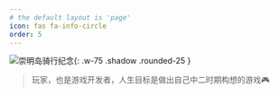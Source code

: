 ```yaml
---
# the default layout is 'page'
icon: fas fa-info-circle
order: 5
---
```


![崇明岛骑行纪念](/assets/images/Intro.jpg){: .w-75 .shadow .rounded-25 }

> 玩家，也是游戏开发者，人生目标是做出自己中二时期构想的游戏🎮

<!-- ---
<div class="container">
  <div class="experience">
    <div class="item">
      <h5 class="company-name">AIV Dubai</h5>
      <div class="location"><i class="fa fa-map-marker" aria-hidden="true"></i>Dubai</div>
      <div class="job-info">
        <div class="title">Sales Engineer</div>
        <div>2014 - Present</div>
      </div>
      <div>
        <ul class="fa-ul">
          <li><i class="fa-li fa fa-hand-o-right"></i>Achieved 35% & 50% increase in sales from previous year in first two years</li>
          <li><i class="fa-li fa fa-hand-o-right"></i>Identified & followed up on potential inquiries after analysing the market. Handled orders from quote to cash stage</li>
          <li><i class="fa-li fa fa-hand-o-right"></i>Played an important role in moving from sales-only office to setting up the warehouse & training sales assistant</li>
        </ul>
      </div>
    </div>
    <div class="item">
      <h5 class="company-name">Pentair Middle East</h5>
      <div class="location"><i class="fa fa-map-marker" aria-hidden="true"></i>Dubai</div>
      <div class="job-info">
        <div class="title">Project Engineer</div>
        <div>2011 - 2014</div>
      </div>
      <div>
        <ul class="fa-ul">
          <li><i class="fa-li fa fa-hand-o-right"></i>Single point of contact for the customer & successfully managed many multi-million dollar oil & gas, process & power projects from leading EPCs for the supply of different types of products like valves, actuators, interlocks etc.</li>
          <li><i class="fa-li fa fa-hand-o-right"></i>Developed proper documentation procedure, project managing tools & commercial tasks tracking lists for the project management team</li>
          <li><i class="fa-li fa fa-hand-o-right"></i>Prepared, analysed & presented monthly & quarterly revenue forecast & financial reports for the team</li>
        </ul>
      </div>
    </div>
  </div>
</div> -->
